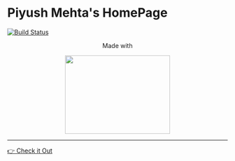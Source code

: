 # Piyush Mehta's HomePage

[![Build Status](https://travis-ci.com/piyush97/PiyushMehta.com.svg?token=g3CxDf8EXQoxGMAHdh9U&branch=master)](https://travis-ci.com/piyush97/PiyushMehta.com)

<div style="text-align:center" align="center">
Made with 

<img width=240px height=180px src="https://feather.ca/static/f2de18ae782e79c820a2127551c30685/86c28/gatsby-react-graphql.png" /></div>


---

[👉 Check it Out](https://piyushmehta.com)
